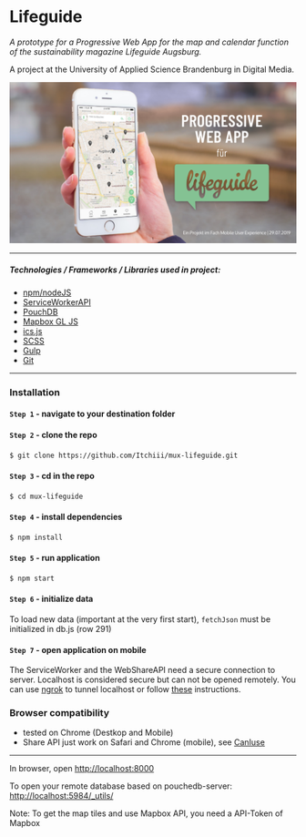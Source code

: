 # Lifeguide

*A prototype for a Progressive Web App for the map and calendar function of the sustainability magazine Lifeguide Augsburg.*

A project at the University of Applied Science Brandenburg in Digital Media.

![Preview of Lifeguide](https://raw.githubusercontent.com/Itchiii/mux-lifeguide/master/public/assets/images/preview.png)
______
##### Technologies / Frameworks / Libraries used in project:
* [npm/nodeJS](https://nodejs.org/en/)
* [ServiceWorkerAPI](https://developer.mozilla.org/en-US/docs/Web/API/Service_Worker_API)
* [PouchDB](https://pouchdb.com/)
* [Mapbox GL JS](https://docs.mapbox.com/mapbox-gl-js/api/)
* [ics.js](https://github.com/nwcell/ics.js/)
* [SCSS](https://sass-lang.com/)
* [Gulp](https://gulpjs.com/)
* [Git](https://git-scm.com/)
_____
### Installation

#### `Step 1` - navigate to your destination folder

#### `Step 2` - clone the repo
  
```bash
$ git clone https://github.com/Itchiii/mux-lifeguide.git
```

#### `Step 3` - cd in the repo

```bash
$ cd mux-lifeguide
```

#### `Step 4` - install dependencies

```bash
$ npm install
```

#### `Step 5` - run application

```bash
$ npm start
```

#### `Step 6` - initialize data

To load new data (important at the very first start), `fetchJson` must be initialized in db.js (row 291)

#### `Step 7` - open application on mobile

The ServiceWorker and the WebShareAPI need a secure connection to server. Localhost is considered secure but can not be opened remotely. You can use [ngrok](https://ngrok.com/) to tunnel localhost or follow [these](https://stackoverflow.com/questions/34160509/options-for-testing-service-workers-via-http#answer-43426714) instructions.


### Browser compatibility

- tested on Chrome (Destkop and Mobile)
- Share API just work on Safari and Chrome (mobile), see [CanIuse](https://caniuse.com/#feat=web-share)

_____

In browser, open [http://localhost:8000](http://localhost:8000)

To open your remote database based on pouchedb-server: [http://localhost:5984/_utils/](http://localhost:5984/_utils/)

Note: To get the map tiles and use Mapbox API, you need a API-Token of Mapbox